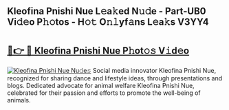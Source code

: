 ## Kleofina Pnishi Nue L𝚎a𝚔ed N𝚞𝚍e - Part-UB0 Vi𝚍𝚎o P𝚑𝚘tos - H𝚘𝚝 O𝚗𝚕yf𝚊ns L𝚎a𝚔s V3YY4

# <h2><a href="http://kf860w.oniu.top/?m=Kleofina+Pnishi+Nue">🔗👉 🔴 Kleofina Pnishi Nue P𝚑ot𝚘𝚜 V𝚒d𝚎o</a></h2>

[![Kleofina Pnishi Nue Nu𝚍e𝚜](https://i.imgur.com/0qMVB7G.gif)](http://kf860w.oniu.top/?m=Kleofina+Pnishi+Nue)
Social media innovator Kleofina Pnishi Nue, recognized for sharing dance and lifestyle ideas, through presentations and blogs. Dedicated advocate for animal welfare Kleofina Pnishi Nue, celebrated for their passion and efforts to promote the well-being of animals.  
